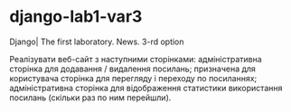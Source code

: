 # django-lab1-var3
Django| The first laboratory. News. 3-rd option

Реалізувати веб-сайт з наступними сторінками: адміністративна сторінка для додавання / видалення посилань; призначена для користувача сторінка для перегляду і переходу по посиланнях; адміністративна сторінка для відображення статистики використання посилань (скільки раз по ним перейшли).
